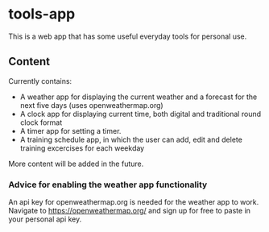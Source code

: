 # tools-app

This is a web app that has some useful everyday tools for personal use.

## Content
Currently contains:

* A weather app for displaying the current weather and a forecast for the next five days (uses openweathermap.org)
* A clock app for displaying current time, both digital and traditional round clock format
* A timer app for setting a timer.
* A training schedule app, in which the user can add, edit and delete training excercises for each weekday

More content will be added in the future.

### Advice for enabling the weather app functionality

An api key for openweathermap.org is needed for the weather app to work. Navigate to https://openweathermap.org/ and sign up for free to paste in your personal api key.
